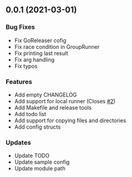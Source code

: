 
<a name="0.0.1"></a>
## 0.0.1 (2021-03-01)

### Bug Fixes

* Fix GoReleaser cofig
* Fix race condition in GroupRunner
* Fix printing last result
* Fix arg handling
* Fix typos

### Features

* Add empty CHANGELOG
* Add support for local runner (Closes [#2](https://github.com/prologic/shops/issues/2))
* Add Makefile and release tools
* Add todo list
* Add support for copying files and directories
* Add config structs

### Updates

* Update TODO
* Update sample config
* Update module path

